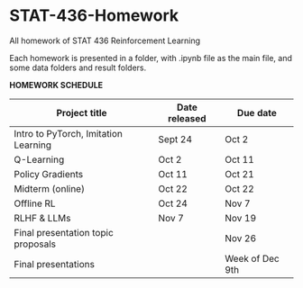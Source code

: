 # STAT-436-Homework
All homework of STAT 436 Reinforcement Learning

Each homework is presented in a folder, with .ipynb file as the main file, and some data folders and result folders.

**HOMEWORK SCHEDULE**

| Project title                  | Date released | Due date                
|--------------------------------|---------------|-------------------------|
|   Intro to PyTorch, Imitation Learning       | Sept 24   | Oct 2  |
|   Q-Learning      |  Oct 2   | Oct 11  |
|   Policy Gradients     |  Oct 11   | Oct 21  |
|   Midterm (online)    |  Oct 22   | Oct 22  |
|   Offline RL     | Oct 24  | Nov 7  |
|   RLHF & LLMs     |  Nov 7   | Nov 19  |
| Final presentation topic proposals |       |  Nov 26   | 
|  Final presentations        |       | Week of Dec 9th |
